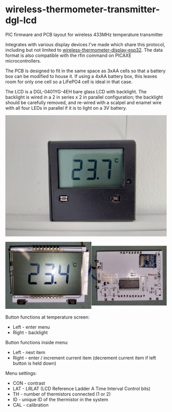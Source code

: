 # wireless-thermometer-transmitter-dgl-lcd
PIC firmware and PCB layout for wireless 433MHz temperature transmitter

Integrates with various display devices I've made which share this protocol, including but not limited to [wireless-thermometer-display-esp32](/deveon95/wireless-thermometer-display-esp32). The data format is also compatible with the rfin command on PICAXE microcontrollers.

The PCB is designed to fit in the same space as 3xAA cells so that a battery box can be modified to house it. If using a 4xAA battery box, this leaves room for only one cell so a LiFePO4 cell is ideal in that case.

The LCD is a DGL-0401YG-4EH bare glass LCD with backlight. The backlight is wired in a 2 in series x 2 in parallel configuration; the backlight should be carefully removed, and re-wired with a scalpel and enamel wire with all four LEDs in parallel if it is to light on a 3V battery.

![Fully assembled unit](doc/wireless-temperature-transmitter-assembled.jpg)

![Front and back of PCB](doc/wireless-temperature-transmitter.jpg)

Button functions at temperature screen:

* Left - enter menu
* Right - backlight

Button functions inside menu:

* Left - next item
* Right - enter / increment current item (decrement current item if left button is held down)

Menu settings:

* CON - contrast
* LAT - LRLAT (LCD Reference Ladder A Time Interval Control bits)
* TH - number of thermistors connected (1 or 2)
* ID - unique ID of the thermistor in the system
* CAL - calibration